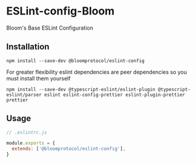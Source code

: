 # ESLint-config-Bloom

Bloom's Base ESLint Configuration

## Installation

```
npm install --save-dev @bloomprotocol/eslint-config
```

For greater flexibility eslint dependencies are peer dependencies so you must install them yourself

```
npm install --save-dev @typescript-eslint/eslint-plugin @typescript-eslint/parser eslint eslint-config-prettier eslint-plugin-prettier prettier
```

## Usage

```js
// .eslintrc.js

module.exports = {
  extends: ['@bloomprotocol/eslint-config'],
}
```
